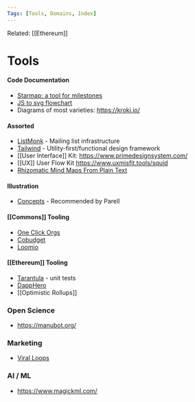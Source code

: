 ```yaml
---
Tags: [Tools, Domains, Index]
---
```

Related: [[Ethereum]]
# Tools 

#### Code Documentation
- [Starmap: a tool for milestones ](https://starmap.site/)
- [JS to svg flowchart](https://bogdan-lyashenko.github.io/js-code-to-svg-flowchart/docs/live-editor/index.html)
- Diagrams of most varieties: https://kroki.io/

#### Assorted
- [ListMonk](https://listmonk.app) - Mailing list infrastructure
- [Tailwind](https://tailwindcss.com/) - Utility-first/functional design framework
- [[User Interface]] Kit: https://www.primedesignsystem.com/
- [[UX]] User Flow Kit https://www.uxmisfit.tools/squid
- [Rhizomatic Mind Maps From Plain Text](https://infranodus.com/use-case/text-mindmap/)

#### Illustration
- [Concepts](https://concepts.app/en/) - Recommended by Parell

#### [[Commons]] Tooling
- [One Click Orgs](http://www.oneclickorgs.com/)
- [Cobudget](https://cobudget.co/)
- [Loomio](https://www.loomio.org/)

#### [[Ethereum]] Tooling
- [Tarantula](https://consensys.net/diligence/blog/2021/02/fault-localisation-with-tarantula/) - unit tests 
- [DappHero](https://www.dapphero.io/)
- [[Optimistic Rollups]]

### Open Science
- https://manubot.org/

### Marketing
- [Viral Loops](https://viral-loops.com/?utm_source=ncWAjLWQAjlhhS1IfT8Hssk8WsM&utm_medium=vl-widget-popup&utm_campaign=vl-widgets)

### AI / ML
- https://www.magickml.com/